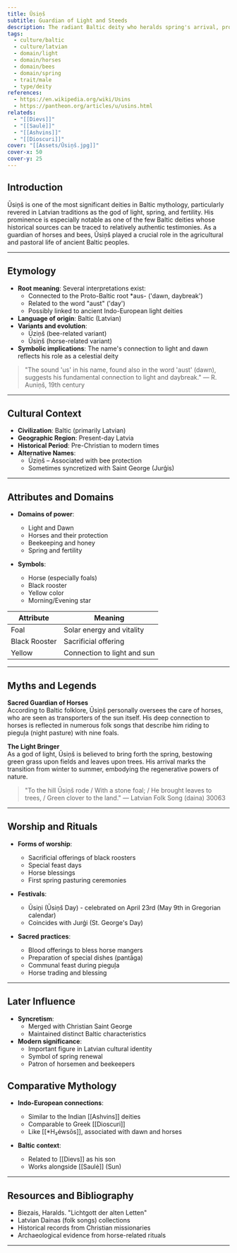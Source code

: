 ```yaml
---
title: Ūsiņš
subtitle: Guardian of Light and Steeds
description: The radiant Baltic deity who heralds spring's arrival, protecting horses and bees under his celestial watch
tags:
  - culture/baltic
  - culture/latvian
  - domain/light
  - domain/horses
  - domain/bees
  - domain/spring
  - trait/male
  - type/deity
references:
  - https://en.wikipedia.org/wiki/Usins
  - https://pantheon.org/articles/u/usins.html
relateds:
  - "[[Dievs]]"
  - "[[Saulė]]"
  - "[[Ashvins]]"
  - "[[Dioscuri]]"
cover: "[[Assets/Ūsiņš.jpg]]"
cover-x: 50
cover-y: 25
---
```

##  Introduction
Ūsiņš is one of the most significant deities in Baltic mythology, particularly revered in Latvian traditions as the god of light, spring, and fertility. His prominence is especially notable as one of the few Baltic deities whose historical sources can be traced to relatively authentic testimonies. As a guardian of horses and bees, Ūsiņš played a crucial role in the agricultural and pastoral life of ancient Baltic peoples.

---

## Etymology

- **Root meaning**: Several interpretations exist:
  - Connected to the Proto-Baltic root *aus- ('dawn, daybreak')
  - Related to the word "aust" ('day')
  - Possibly linked to ancient Indo-European light deities
- **Language of origin**: Baltic (Latvian)
- **Variants and evolution**: 
  - Ūziņš (bee-related variant)
  - Ūsiņš (horse-related variant)
- **Symbolic implications**: The name's connection to light and dawn reflects his role as a celestial deity

> "The sound 'us' in his name, found also in the word 'aust' (dawn), suggests his fundamental connection to light and daybreak."
> — R. Auniņš, 19th century

---

##  Cultural Context

- **Civilization**: Baltic (primarily Latvian)
- **Geographic Region**: Present-day Latvia
- **Historical Period**: Pre-Christian to modern times
- **Alternative Names**:
  - Ūziņš – Associated with bee protection
  - Sometimes syncretized with Saint George (Jurģis)

---

## Attributes and Domains

- **Domains of power**: 
  - Light and Dawn
  - Horses and their protection
  - Beekeeping and honey
  - Spring and fertility

- **Symbols**: 
  - Horse (especially foals)
  - Black rooster
  - Yellow color
  - Morning/Evening star

| Attribute  | Meaning                          |
|------------|----------------------------------|
| Foal       | Solar energy and vitality        |
| Black Rooster| Sacrificial offering            |
| Yellow     | Connection to light and sun      |

---

## Myths and Legends

**Sacred Guardian of Horses**  
According to Baltic folklore, Ūsiņš personally oversees the care of horses, who are seen as transporters of the sun itself. His deep connection to horses is reflected in numerous folk songs that describe him riding to pieguļa (night pasture) with nine foals.

**The Light Bringer**  
As a god of light, Ūsiņš is believed to bring forth the spring, bestowing green grass upon fields and leaves upon trees. His arrival marks the transition from winter to summer, embodying the regenerative powers of nature.

> "To the hill Ūsiņš rode / With a stone foal; / He brought leaves to trees, / Green clover to the land."
> — Latvian Folk Song (daina) 30063

---

## Worship and Rituals

- **Forms of worship**: 
  - Sacrificial offerings of black roosters
  - Special feast days
  - Horse blessings
  - First spring pasturing ceremonies

- **Festivals**: 
  - Ūsiņi (Ūsiņš Day) - celebrated on April 23rd (May 9th in Gregorian calendar)
  - Coincides with Jurģi (St. George's Day)

- **Sacred practices**:
  - Blood offerings to bless horse mangers
  - Preparation of special dishes (pantāga)
  - Communal feast during pieguļa
  - Horse trading and blessing

---

## Later Influence

- **Syncretism**: 
  - Merged with Christian Saint George
  - Maintained distinct Baltic characteristics
- **Modern significance**:
  - Important figure in Latvian cultural identity
  - Symbol of spring renewal
  - Patron of horsemen and beekeepers

## Comparative Mythology

- **Indo-European connections**:
  - Similar to the Indian [[Ashvins]] deities
  - Comparable to Greek [[Dioscuri]]
  - Like [[*H₂éwsōs]], associated with dawn and horses

- **Baltic context**:
  - Related to [[Dievs]] as his son
  - Works alongside [[Saulė]] (Sun) 

---

## Resources and Bibliography

- Biezais, Haralds. "Lichtgott der alten Letten"
- Latvian Dainas (folk songs) collections
- Historical records from Christian missionaries
- Archaeological evidence from horse-related rituals

---